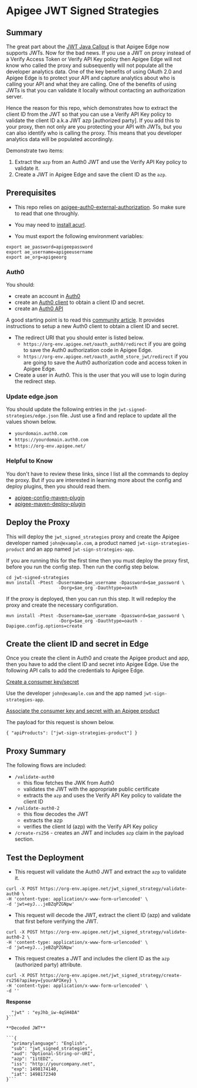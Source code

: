 # Apigee JWT Signed Strategies


## Summary
The great part about the [JWT Java Callout](https://github.com/apigee/iloveapis2015-jwt-jwe-jws) is that Apigee Edge now supports JWTs.  Now for the bad news.  If you use a JWT on proxy instead of a Verify Access Token or Verify API Key policy then Apigee Edge will not know who called the proxy and subsequently will not populate all the developer analytics data.  One of the key benefits of using OAuth 2.0 and Apigee Edge is to protect your API and capture analytics about who is calling your API and what they are calling.  One of the benefits of using JWTs is that you can validate it locally without contacting an authorization server.  

Hence the reason for this repo, which demonstrates how to extract the client ID from the JWT so that you can use a Verify API Key policy to validate the client ID a.k.a JWT azp [authorized party].  If you add this to your proxy, then not only are you protecting your API with JWTs, but you can also identify who is calling the proxy.  This means that you developer analytics data will be populated accordingly.  

Demonstrate two items:
1. Extract the `azp` from an Auth0 JWT and use the Verify API Key policy to validate it.
2. Create a JWT in Apigee Edge and save the client ID as the `azp`.


## Prerequisites
* This repo relies on [apigee-auth0-external-authorization](https://github.com/swilliams11/apigee-auth0-external-authorization).  So make sure to read that one throughly.  

* You may need to [install acurl](http://docs.apigee.com/api-services/content/using-oauth2-security-apigee-edge-management-api#howtogetoauth2tokens).


* You must export the following environment variables:
```
export ae_password=apigeepassword
export ae_username=apigeeusername
export ae_org=apigeeorg
```

### Auth0
You should:
* create an account in [Auth0](https://auth0.com/)
* create an [Auth0 client](https://auth0.com/docs/clients) to obtain a client ID and secret.
* create an [Auth0 API](https://auth0.com/docs/apis)

A good starting point is to read this [community article](https://community.apigee.com/articles/42269/auth0-with-apigee.html). It provides instructions to setup a new Auth0 client to obtain a client ID and secret.

* The redirect URI that you should enter is listed below.
  * `https://org-env.apigee.net/oauth_auth0/redirect` if you are going to save the Auth0 authorization code in Apigee Edge.
  * `https://org-env.apigee.net/oauth_auth0_store_jwt/redirect` if you are going to save the Auth0 authorization code and access token in Apigee Edge.
* Create a user in Auth0. This is the user that you will use to login during the redirect step.

### Update edge.json
You should update the following entries in the `jwt-signed-strategies/edge.json` file. Just use a find and replace to update all the values shown below.  
* `yourdomain.auth0.com`
* `https://yourdomain.auth0.com`
* `https://org-env.apigee.net/`

### Helpful to Know
You don't have to review these links, since I list all the commands to deploy the proxy.  But if you are interested in learning more about the config and deploy plugins, then you should read them.  
* [apigee-config-maven-plugin](https://github.com/apigee/apigee-config-maven-plugin)
* [apigee-maven-deploy-plugin](https://github.com/apigee/apigee-deploy-maven-plugin)


## Deploy the Proxy
This will deploy the `jwt_signed_strategies` proxy and create the Apigee developer named `john@example.com`, a product named `jwt-sign-strategies-product` and an app named `jwt-sign-strategies-app`.  

If you are running this for the first time then you must deploy the proxy first, before you run the config step.  Then run the config step below.
```
cd jwt-signed-strategies
mvn install -Ptest -Dusername=$ae_username -Dpassword=$ae_password \
                    -Dorg=$ae_org -Dauthtype=oauth
```

If the proxy is deployed, then you can run this step.  It will redeploy the proxy and create the necessary configuration.  
```
mvn install -Ptest -Dusername=$ae_username -Dpassword=$ae_password \
                    -Dorg=$ae_org -Dauthtype=oauth -Dapigee.config.options=create
```

## Create the client ID and secret in Edge
Once you create the client in Auth0 and create the Apigee product and app, then you have to add the client ID and secret into Apigee Edge. Use the following API calls to add the credentials to Apigee Edge.

[Create a consumer key/secret](http://docs.apigee.com/management/apis/post/organizations/%7Borg_name%7D/developers/%7Bdeveloper_email_or_id%7D/apps/%7Bapp_name%7D/keys/create)

Use the developer `john@example.com` and the app named `jwt-sign-strategies-app`.

[Associate the consumer key and secret with an Apigee product](http://docs.apigee.com/management/apis/post/organizations/%7Borg_name%7D/developers/%7Bdeveloper_email_or_id%7D/apps/%7Bapp_name%7D/keys/%7Bconsumer_key%7D)

The payload for this request is shown below.
```
{ "apiProducts": ["jwt-sign-strategies-product"] }
```

## Proxy Summary
The following flows are included:
* `/validate-auth0`
  * this flow fetches the JWK from Auth0
  * validates the JWT with the appropriate public certificate
  * extracts the `azp` and uses the Verify API Key policy to validate the client ID
* `/validate-auth0-2`
  * this flow decodes the JWT
  * extracts the azp
  * verifies the client Id (azp) with the Verify API Key policy
* `/create-rs256` - creates an JWT and includes `azp` claim in the payload section.

## Test the Deployment

* This request will validate the Auth0 JWT and extract the `azp` to validate it.
```
curl -X POST https://org-env.apigee.net/jwt_signed_strategy/validate-auth0 \
-H 'content-type: application/x-www-form-urlencoded' \
-d 'jwt=eyJ...jeBZqPZGNpw'
```

* This request will decode the JWT, extract the client ID (azp) and validate that first before verifying the JWT.  
```
curl -X POST https://org-env.apigee.net/jwt_signed_strategy/validate-auth0-2 \
-H 'content-type: application/x-www-form-urlencoded' \
-d 'jwt=eyJ...jeBZqPZGNpw'
```

* This request creates a JWT and includes the client ID as the `azp` (authorized party) attribute.
```
curl -X POST https://org-env.apigee.net/jwt_signed_strategy/create-rs256?apikey={yourAPIKey} \
-H 'content-type: application/x-www-form-urlencoded' \
-d ''
```

**Response**
```{
  "jwt" : "eyJhb_iw-4qSH4DA"
}```

**Decoded JWT**

```{
  "primarylanguage": "English",
  "sub": "jwt_signed_strategies",
  "aud": "Optional-String-or-URI",
  "azp": "1itEDZ",
  "iss": "http://yourcompany.net",
  "exp": 1498174140,
  "iat": 1498172340
}```
